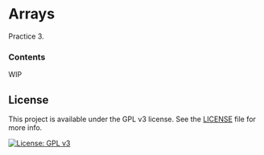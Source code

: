 # Arrays

Practice 3.

### Contents

WIP

## License
This project is available under the GPL v3 license. See the [LICENSE](./LICENSE.md) file for more info.

[![License: GPL v3](https://img.shields.io/badge/License-GPLv3-blue.svg)](https://www.gnu.org/licenses/gpl-3.0) 
